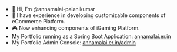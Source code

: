 - 👋 Hi, I’m @annamalai-palanikumar
- 🛒 I have experience in developing customizable components of eCommerce Platform.
- 🎮 Now enhancing components of iGaming Platform.
-  My Portfolio running as a Spring Boot Application: [annamalai.er.in](https://annamalai.er.in)
-  My Portfolio Admin Console: [annamalai.er.in/admin](https://annamalai.er.in/admin)
